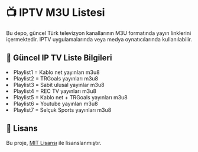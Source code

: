 <h1>📺 IPTV M3U Listesi</h1>

<p>Bu depo, güncel Türk televizyon kanallarının M3U formatında yayın linklerini içermektedir. IPTV uygulamalarında veya medya oynatıcılarında kullanılabilir.</p>

<h2>📡 Güncel IP TV Liste Bilgileri</h2>

  <li>Playlist1 = Kablo net yayınları m3u8</li>
  <li>Playlist2 = TRGoals yayınları m3u8</li>
  <li>Playlist3 = Sabit ulusal yayınlar m3u8</li>
  <li>Playlist4 = REC TV yayınları m3u8</li>
  <li>Playlist5 = Kablo net + TRGoals yayınları m3u8</li>
  <li>Playlist6 = Youtube yayınları m3u8</li>
  <li>Playlist7 = Selçuk Sports yayınları m3u8</li>
</ol>

<h2>📄 Lisans</h2>
<p>Bu proje, <a href="https://opensource.org/licenses/MIT">MIT Lisansı</a> ile lisanslanmıştır.</p>

